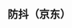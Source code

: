 <!--
 * @Descripttion: 
 * @version: 
 * @Author: shenjia
 * @Date: 2021-10-08 20:32:04
 * @LastEditors: shenjia
 * @LastEditTime: 2021-10-08 20:32:05
-->
## 防抖（京东）